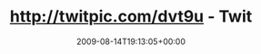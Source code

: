 ---
retweeted: false
source: <a href="http://twitter.com" rel="nofollow">Twitter Web Client</a>
entities:
  hashtags:
  - text: twittergrillen
    indices:
    - '58'
    - '73'
  symbols: []
  user_mentions: []
  urls: []
display_text_range:
- '0'
- '73'
favorite_count: '0'
id_str: '3313562606'
truncated: false
retweet_count: '0'
id: '3313562606'
created_at: Fri Aug 14 19:13:05 +0000 2009
favorited: false
full_text: 'http://twitpic.com/dvt9u - Twitgriller bei Nacht. Jaja... #twittergrillen'
lang: de
tags:
- twittergrillen
- pesos:twitter
date: '2009-08-14T19:13:05+00:00'
src: https://twitter.com/bascht/status/3313562606
original_url: https://twitter.com/bascht/status/3313562606
type: twitter_tweet
text: 'http://twitpic.com/dvt9u - Twitgriller bei Nacht. Jaja... #twittergrillen'
title: http://twitpic.com/dvt9u - Twit

---